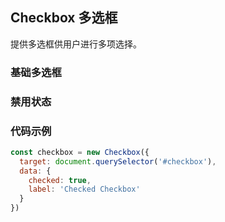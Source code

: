 ## Checkbox 多选框

提供多选框供用户进行多项选择。

<section class="example">
  <h3>基础多选框</h3>

  <div>
    <div id="checkbox1"></div>
    <div id="checkbox2"></div>
  </div>
</section>

<section class="example">
  <h3>禁用状态</h3>

  <div>
    <div id="checkbox3"></div>
    <div id="checkbox4"></div>
  </div>
</section>

### 代码示例
```javascript
const checkbox = new Checkbox({
  target: document.querySelector('#checkbox'),
  data: {
    checked: true,
    label: 'Checked Checkbox'
  }
})

```